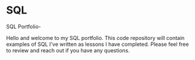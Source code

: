 # SQL
SQL Portfolio-

Hello and welcome to my SQL portfolio. This code repository will contain examples of SQL I've written as lessons I have completed. Please feel free to review and reach out if you have any questions.
